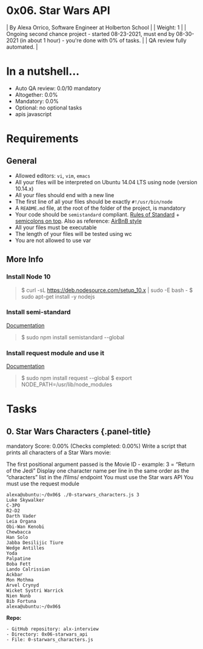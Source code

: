 # 0x06. Star Wars API
 | By Alexa Orrico, Software Engineer at Holberton School |
 | Weight: 1 |
 | Ongoing second chance project - started 08-23-2021, must end by 08-30-2021 (in about 1 hour) - you're done with 0% of tasks. |
 | QA review fully automated. |

# In a nutshell…
* Auto QA review: 0.0/10 mandatory
* Altogether:  0.0%
* Mandatory: 0.0%
* Optional: no optional tasks
* apis javascript

# Requirements
## General
* Allowed editors: `vi`, `vim`, `emacs`
* All your files will be interpreted on Ubuntu 14.04 LTS using node (version 10.14.x)
* All your files should end with a new line
* The first line of all your files should be exactly `#!/usr/bin/node`
* A `README.md` file, at the root of the folder of the project, is mandatory
* Your code should be `semistandard` compliant. [Rules of Standard](https://standardjs.com/rules.html) + [semicolons on top](https://github.com/standard/semistandard). Also as reference: [AirBnB style](https://github.com/airbnb/javascript)
* All your files must be executable
* The length of your files will be tested using wc
* You are not allowed to use var

## More Info
### Install Node 10
> $ curl -sL https://deb.nodesource.com/setup_10.x | sudo -E bash -
> $ sudo apt-get install -y nodejs

### Install semi-standard
[Documentation](https://github.com/standard/semistandard)
> $ sudo npm install semistandard --global

### Install request module and use it
[Documentation](https://github.com/request/request)

> $ sudo npm install request --global
> $ export NODE_PATH=/usr/lib/node_modules

# Tasks
## 0. Star Wars Characters {.panel-title}
mandatory
Score: 0.00% (Checks completed: 0.00%)
Write a script that prints all characters of a Star Wars movie:

The first positional argument passed is the Movie ID - example: 3 = “Return of the Jedi”
Display one character name per line in the same order as the “characters” list in the /films/ endpoint
You must use the Star wars API
You must use the request module

<!-- -->

    alexa@ubuntu:~/0x06$ ./0-starwars_characters.js 3
    Luke Skywalker
    C-3PO
    R2-D2
    Darth Vader
    Leia Organa
    Obi-Wan Kenobi
    Chewbacca
    Han Solo
    Jabba Desilijic Tiure
    Wedge Antilles
    Yoda
    Palpatine
    Boba Fett
    Lando Calrissian
    Ackbar
    Mon Mothma
    Arvel Crynyd
    Wicket Systri Warrick
    Nien Nunb
    Bib Fortuna
    alexa@ubuntu:~/0x06$ 

**Repo:**

    - GitHub repository: alx-interview
    - Directory: 0x06-starwars_api
    - File: 0-starwars_characters.js